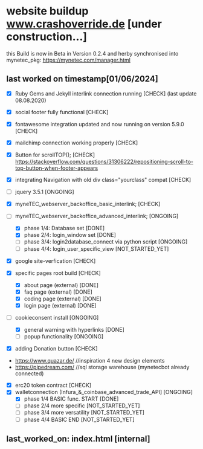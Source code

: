 # website buildup www.crashoverride.de [under construction...]

this Build is now in Beta in Version 0.2.4 and herby synchronised into mynetec_pkg: https://mynetec.com/manager.html

## last worked on timestamp[01/06/2024]

- [x] Ruby Gems and Jekyll interlink connection running [CHECK] (last update 08.08.2020)

- [x] social footer fully functional [CHECK]

- [x] fontawesome integration updated and now running on version 5.9.0 [CHECK]

- [x] mailchimp connection working properly [CHECK]

- [x] Button for scrollTOP(); [CHECK]
      https://stackoverflow.com/questions/31306222/repositioning-scroll-to-top-button-when-footer-appears

- [x] integrating Navigation with old div class="yourclass" compat [CHECK]

- [ ] jquery 3.5.1 [ONGOING]

- [x] myneTEC_webserver_backoffice_basic_interlink; [CHECK]
- [ ] myneTEC_webserver_backoffice_advanced_interlink; [ONGOING] 
   - [x] phase 1/4: Database set [DONE]
   - [x] phase 2/4: login_window set [DONE]
   - [ ] phase 3/4: login2database_connect via python script [ONGOING]
   - [ ] phase 4/4: login_user_specific_view [NOT_STARTED_YET]
   
- [x] google site-verfication [CHECK]

- [x] specific pages root build [CHECK]
   - [x] about page (external) [DONE]
   - [x] faq page (external) [DONE]
   - [x] coding page (external) [DONE]
   - [x] login page (external) [DONE]
   
- [ ] cookieconsent install [ONGOING]
   - [x] general warning with hyperlinks [DONE]
   - [ ] popup functionality [ONGOING] 
- [x] adding Donation button [CHECK]
- https://www.quazar.de/ //inspiration 4 new design elements
- https://pipedream.com/ //sql storage warehouse (mynetecbot already connected)
- [x] erc20 token contract [CHECK]
- [x] walletconnection (Infura_&_coinbase_advanced_trade_API] [ONGOING]
   - [x] phase 1/4 BASIC func. START [DONE]
   - [ ] phase 2/4 more specific [NOT_STARTED_YET]
   - [ ] phase 3/4 more versatility [NOT_STARTED_YET]
   - [ ] phase 4/4 BASIC END [NOT_STARTED_YET]

## last_worked_on: index.html [internal]
